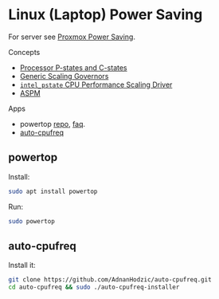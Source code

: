 # Linux (Laptop) Power Saving

For server see [Proxmox Power Saving](/proxmox/power.html).

Concepts

* [Processor P-states and C-states](https://www.thomas-krenn.com/en/wiki/Processor_P-states_and_C-states)
* [Generic Scaling Governors](https://www.kernel.org/doc/html/latest/admin-guide/pm/cpufreq.html?#generic-scaling-governors)
* [`intel_pstate` CPU Performance Scaling Driver](https://docs.kernel.org/admin-guide/pm/intel_pstate.html)
* [ASPM](https://en.wikipedia.org/wiki/Active_State_Power_Management)

Apps

* powertop [repo](https://github.com/fenrus75/powertop),
[faq](https://linrunner.de/tlp/faq/powertop.html).
* [auto-cpufreq](https://github.com/AdnanHodzic/auto-cpufreq)

## powertop

Install:
```sh
sudo apt install powertop
```
Run:
```sh
sudo powertop
```
## auto-cpufreq

Install it:
```sh
git clone https://github.com/AdnanHodzic/auto-cpufreq.git
cd auto-cpufreq && sudo ./auto-cpufreq-installer
```
